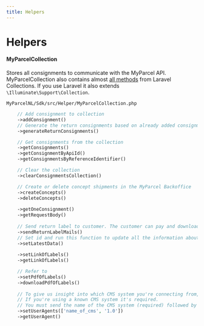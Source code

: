 ```yaml
---
title: Helpers
---
```


# Helpers

#### MyParcelCollection

Stores all consignments to communicate with the MyParcel API. MyParcelCollection also contains
almost [all methods](https://laravel.com/docs/5.7/collections) from Laravel Collections. If you use Laravel it also
extends `\Illuminate\Support\Collection`.

`MyParcelNL/Sdk/src/Helper/MyParcelCollection.php`

```php
    // Add consignment to collection
    ->addConsignment() 
    // Generate the return consignments based on already added consignments
    ->generateReturnConsignments() 

    // Get consignments from the collection
    ->getConsignments()
    ->getConsignmentByApiId()
    ->getConsignmentsByReferenceIdentifier()

    // Clear the collection
    ->clearConsignmentsCollection()

    // Create or delete concept shipments in the MyParcel Backoffice
    ->createConcepts()
    ->deleteConcepts()
    
    ->getOneConsignment()
    ->getRequestBody()
    
    // Send return label to customer. The customer can pay and download the label
    ->sendReturnLabelMails()
    // Set id and run this function to update all the information about this shipment 
    ->setLatestData() 
    
    ->setLinkOfLabels()
    ->getLinkOfLabels()

    // Refer to 
    ->setPdfOfLabels()
    ->downloadPdfOfLabels()
    
    // To give us insight into which CMS system you're connecting from, you should send a User-Agent. 
    // If you're using a known CMS system it's required. 
    // You must send the name of the CMS system (required) followed by a version number (optional).
    ->setUserAgents(['name_of_cms', '1.0'])
    ->getUserAgent()
```
